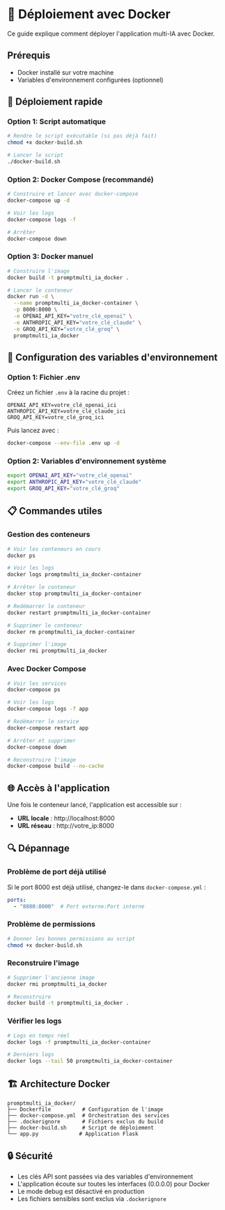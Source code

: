 # 🐳 Déploiement avec Docker

Ce guide explique comment déployer l'application multi-IA avec Docker.

## Prérequis

- Docker installé sur votre machine
- Variables d'environnement configurées (optionnel)

## 🚀 Déploiement rapide

### Option 1: Script automatique

```bash
# Rendre le script exécutable (si pas déjà fait)
chmod +x docker-build.sh

# Lancer le script
./docker-build.sh
```

### Option 2: Docker Compose (recommandé)

```bash
# Construire et lancer avec docker-compose
docker-compose up -d

# Voir les logs
docker-compose logs -f

# Arrêter
docker-compose down
```

### Option 3: Docker manuel

```bash
# Construire l'image
docker build -t promptmulti_ia_docker .

# Lancer le conteneur
docker run -d \
  --name promptmulti_ia_docker-container \
  -p 8000:8000 \
  -e OPENAI_API_KEY="votre_clé_openai" \
  -e ANTHROPIC_API_KEY="votre_clé_claude" \
  -e GROQ_API_KEY="votre_clé_groq" \
  promptmulti_ia_docker
```

## 🔧 Configuration des variables d'environnement

### Option 1: Fichier .env

Créez un fichier `.env` à la racine du projet :

```env
OPENAI_API_KEY=votre_clé_openai_ici
ANTHROPIC_API_KEY=votre_clé_claude_ici
GROQ_API_KEY=votre_clé_groq_ici
```

Puis lancez avec :

```bash
docker-compose --env-file .env up -d
```

### Option 2: Variables d'environnement système

```bash
export OPENAI_API_KEY="votre_clé_openai"
export ANTHROPIC_API_KEY="votre_clé_claude"
export GROQ_API_KEY="votre_clé_groq"
```

## 📋 Commandes utiles

### Gestion des conteneurs

```bash
# Voir les conteneurs en cours
docker ps

# Voir les logs
docker logs promptmulti_ia_docker-container

# Arrêter le conteneur
docker stop promptmulti_ia_docker-container

# Redémarrer le conteneur
docker restart promptmulti_ia_docker-container

# Supprimer le conteneur
docker rm promptmulti_ia_docker-container

# Supprimer l'image
docker rmi promptmulti_ia_docker
```

### Avec Docker Compose

```bash
# Voir les services
docker-compose ps

# Voir les logs
docker-compose logs -f app

# Redémarrer le service
docker-compose restart app

# Arrêter et supprimer
docker-compose down

# Reconstruire l'image
docker-compose build --no-cache
```

## 🌐 Accès à l'application

Une fois le conteneur lancé, l'application est accessible sur :
- **URL locale** : http://localhost:8000
- **URL réseau** : http://votre_ip:8000

## 🔍 Dépannage

### Problème de port déjà utilisé

Si le port 8000 est déjà utilisé, changez-le dans `docker-compose.yml` :

```yaml
ports:
  - "8080:8000"  # Port externe:Port interne
```

### Problème de permissions

```bash
# Donner les bonnes permissions au script
chmod +x docker-build.sh
```

### Reconstruire l'image

```bash
# Supprimer l'ancienne image
docker rmi promptmulti_ia_docker

# Reconstruire
docker build -t promptmulti_ia_docker .
```

### Vérifier les logs

```bash
# Logs en temps réel
docker logs -f promptmulti_ia_docker-container

# Derniers logs
docker logs --tail 50 promptmulti_ia_docker-container
```

## 🏗️ Architecture Docker

```
promptmulti_ia_docker/
├── Dockerfile          # Configuration de l'image
├── docker-compose.yml  # Orchestration des services
├── .dockerignore       # Fichiers exclus du build
├── docker-build.sh     # Script de déploiement
└── app.py             # Application Flask
```

## 🔒 Sécurité

- Les clés API sont passées via des variables d'environnement
- L'application écoute sur toutes les interfaces (0.0.0.0) pour Docker
- Le mode debug est désactivé en production
- Les fichiers sensibles sont exclus via `.dockerignore` 